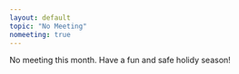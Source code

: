 ```yaml
---
layout: default
topic: "No Meeting"
nomeeting: true
---
```


No meeting this month. Have a fun and safe holidy season!
